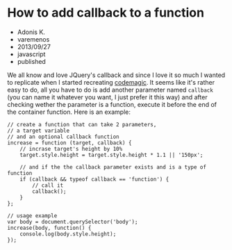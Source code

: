 # How to add callback to a function
- Adonis K.
- varemenos
- 2013/09/27
- javascript
- published

We all know and love JQuery's callback and since I love it so much I wanted to replicate when I started recreating [codemagic](https://github.com/varemenos/codemagic). It seems like it's rather easy to do, all you have to do is add another parameter named `callback` (you can name it whatever you want, I just prefer it this way) and after checking wether the parameter is a function, execute it before the end of the container function.
Here is an example:

	// create a function that can take 2 parameters,
	// a target variable
	// and an optional callback function
	increase = function (target, callback) {
		// incrase target's height by 10%
		target.style.height = target.style.height * 1.1 || '150px';

		// and if the the callback parameter exists and is a type of function
		if (callback && typeof callback == 'function') {
			// call it
			callback();
		}
	};

	// usage example
	var body = document.querySelector('body');
	increase(body, function() {
		console.log(body.style.height);
	});
